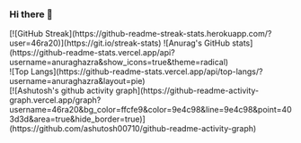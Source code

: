 ### Hi there 👋

<!--
**46ra20/46ra20** is a ✨ _special_ ✨ repository because its `README.md` (this file) appears on your GitHub profile.

Here are some ideas to get you started:

- 🔭 I’m currently working on ...
- 🌱 I’m currently learning ...
- 👯 I’m looking to collaborate on ...
- 🤔 I’m looking for help with ...
- 💬 Ask me about ...
- 📫 How to reach me: ...
- 😄 Pronouns: ...
- ⚡ Fun fact: ...
-->
<div>
  <div>
    [![GitHub Streak](https://github-readme-streak-stats.herokuapp.com/?user=46ra20)](https://git.io/streak-stats)
    ![Anurag's GitHub stats](https://github-readme-stats.vercel.app/api?username=anuraghazra&show_icons=true&theme=radical)
  </div>
  <div>
    ![Top Langs](https://github-readme-stats.vercel.app/api/top-langs/?username=anuraghazra&layout=pie)
  </div>
</div>
[![Ashutosh's github activity graph](https://github-readme-activity-graph.vercel.app/graph?username=46ra20&bg_color=ffcfe9&color=9e4c98&line=9e4c98&point=403d3d&area=true&hide_border=true)](https://github.com/ashutosh00710/github-readme-activity-graph)


